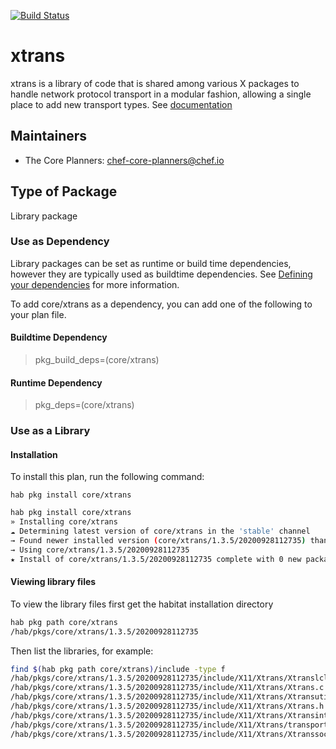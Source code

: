 [![Build Status](https://dev.azure.com/chefcorp-partnerengineering/Chef%20Base%20Plans/_apis/build/status/chef-base-plans.xtrans?branchName=master)](https://dev.azure.com/chefcorp-partnerengineering/Chef%20Base%20Plans/_build/latest?definitionId=293&branchName=master)

# xtrans

xtrans is a library of code that is shared among various X packages to handle network protocol transport in a modular fashion, allowing a single place to add new transport types.  See [documentation](https://github.com/freedesktop/xorg-libxtrans)

## Maintainers

* The Core Planners: <chef-core-planners@chef.io>

## Type of Package

Library package

### Use as Dependency

Library packages can be set as runtime or build time dependencies, however they are typically used as buildtime dependencies. See [Defining your dependencies](https://www.habitat.sh/docs/developing-packages/developing-packages/#sts=Define%20Your%20Dependencies) for more information.

To add core/xtrans as a dependency, you can add one of the following to your plan file.

#### Buildtime Dependency

> pkg_build_deps=(core/xtrans)

#### Runtime Dependency

> pkg_deps=(core/xtrans)

### Use as a Library

#### Installation

To install this plan, run the following command:

``hab pkg install core/xtrans``

```bash
hab pkg install core/xtrans
» Installing core/xtrans
☁ Determining latest version of core/xtrans in the 'stable' channel
→ Found newer installed version (core/xtrans/1.3.5/20200928112735) than remote version (core/xtrans/1.3.5/20200404071553)
→ Using core/xtrans/1.3.5/20200928112735
★ Install of core/xtrans/1.3.5/20200928112735 complete with 0 new packages installed.
```

#### Viewing library files

To view the library files first get the habitat installation directory

```bash
hab pkg path core/xtrans
/hab/pkgs/core/xtrans/1.3.5/20200928112735
```

Then list the libraries, for example:

```bash
find $(hab pkg path core/xtrans)/include -type f
/hab/pkgs/core/xtrans/1.3.5/20200928112735/include/X11/Xtrans/Xtranslcl.c
/hab/pkgs/core/xtrans/1.3.5/20200928112735/include/X11/Xtrans/Xtrans.c
/hab/pkgs/core/xtrans/1.3.5/20200928112735/include/X11/Xtrans/Xtransutil.c
/hab/pkgs/core/xtrans/1.3.5/20200928112735/include/X11/Xtrans/Xtrans.h
/hab/pkgs/core/xtrans/1.3.5/20200928112735/include/X11/Xtrans/Xtransint.h
/hab/pkgs/core/xtrans/1.3.5/20200928112735/include/X11/Xtrans/transport.c
/hab/pkgs/core/xtrans/1.3.5/20200928112735/include/X11/Xtrans/Xtranssock.c
```
